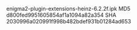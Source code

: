 enigma2-plugin-extensions-heinz-6.2.2f.ipk
MD5 d800fed9951605854af1a1094a82a354
SHA 2030996a020991f998b482bdef931b01284ad653

